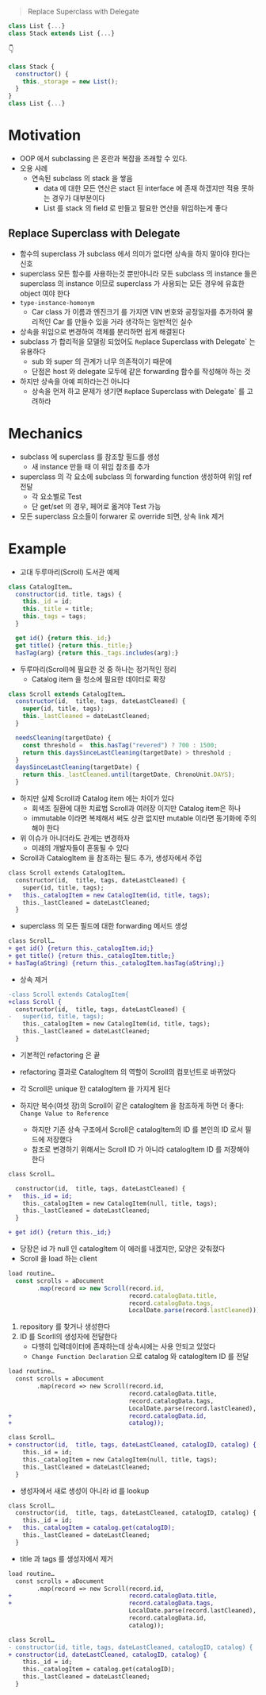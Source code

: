 > Replace Superclass with Delegate

```js
class List {...}
class Stack extends List {...}
```

👇

```js
class Stack {
  constructor() {
    this._storage = new List();
  }
}
class List {...}
```

# Motivation

- OOP 에서 subclassing 은 혼란과 복잡을 초래할 수 있다.
- 오용 사례
  - 연속된 subclass 의 stack 을 쌓음
    - data 에 대한 모든 연산은 stact 된 interface 에 존재 하겠지만 적용 못하는 경우가 대부분이다
    - List 를 stack 의 field 로 만들고 필요한 연산을 위임하는게 좋다

## Replace Superclass with Delegate

- 함수의 superclass 가 subclass 에서 의미가 없다면 상속을 하지 말아야 한다는 신호
- superclass 모든 함수를 사용하는것 뿐만아니라 모든 subclass 의 instance 들은 superclass 의 instance 이므로 superclass 가 사용되는 모든 경우에 유효한 object 여야 한다
- `type-instance-homonym`
  - Car class 가 이름과 엔진크기 를 가지면 VIN 번호와 공정일자를 추가하여 물리적인 Car 를 만들수 있을 거라 생각하는 일반적인 실수
- 상속을 위임으로 변경하여 객체를 분리하면 쉽게 해결된다
- subclass 가 합리적을 모델링 되었어도 `Re`place Superclass with Delegate` 는 유용하다
  - sub 와 super 의 관계가 너무 의존적이기 때문에
  - 단점은 host 와 delegate 모두에 같은 forwarding 함수를 작성해야 하는 것
- 하지만 상속을 아예 피하라는건 아니다
  - 상속을 먼저 하고 문제가 생기면 `Re`place Superclass with Delegate` 를 고려하라

# Mechanics

- subclass 에 superclass 를 참조할 필드를 생성
  - 새 instance 만들 때 이 위임 참조를 추가
- superclass 의 각 요소에 subclass 의 forwarding function 생성하여 위임 ref 전달
  - 각 요소별로 Test
  - 단 get/set 의 경우, 페어로 옮겨야 Test 가능
- 모든 superclass 요소들이 forwarer 로 override 되면, 상속 link 제거

# Example

- 고대 두루마리(Scroll) 도서관 예제

```js
class CatalogItem…
  constructor(id, title, tags) {
    this._id = id;
    this._title = title;
    this._tags = tags;
  }

  get id() {return this._id;}
  get title() {return this._title;}
  hasTag(arg) {return this._tags.includes(arg);}
```

- 두루마리(Scroll)에 필요한 것 중 하나는 정기적인 정리
  - Catalog item 을 청소에 필요한 데이터로 확장

```js
class Scroll extends CatalogItem…
  constructor(id,  title, tags, dateLastCleaned) {
    super(id, title, tags);
    this._lastCleaned = dateLastCleaned;
  }

  needsCleaning(targetDate) {
    const threshold =  this.hasTag("revered") ? 700 : 1500;
    return this.daysSinceLastCleaning(targetDate) > threshold ;
  }
  daysSinceLastCleaning(targetDate) {
    return this._lastCleaned.until(targetDate, ChronoUnit.DAYS);
  }
```

- 하지만 실제 Scroll과 Catalog item 에는 차이가 있다
  - 회색조 질환에 대한 치료법 Scroll과 여러장 이지만 Catalog item은 하나
  - immutable 이라면 복제해서 써도 상관 없지만 mutable 이라면 동기화에 주의해야 한다
- 위 이슈가 아니더라도 관계는 변경하자
  - 미래의 개발자들이 혼동될 수 있다
- Scroll과 CatalogItem 을 참조하는 필드 추가, 생성자에서 주입

```diff
class Scroll extends CatalogItem…
  constructor(id,  title, tags, dateLastCleaned) {
    super(id, title, tags);
+   this._catalogItem = new CatalogItem(id, title, tags);
    this._lastCleaned = dateLastCleaned;
  }
```

- superclass 의 모든 필드에 대한 forwarding 메서드 생성

```diff
class Scroll…
+ get id() {return this._catalogItem.id;}
+ get title() {return this._catalogItem.title;}
+ hasTag(aString) {return this._catalogItem.hasTag(aString);}
```

- 상속 제거

```diff
-class Scroll extends CatalogItem{
+class Scroll {
  constructor(id,  title, tags, dateLastCleaned) {
-   super(id, title, tags);
    this._catalogItem = new CatalogItem(id, title, tags);
    this._lastCleaned = dateLastCleaned;
  }
```

- 기본적인 refactoring 은 끝
- refactoring 결과로 CatalogItem 의 역할이 Scroll의 컴포넌트로 바뀌었다
- 각 Scroll은 unique 한 catalogItem 을 가지게 된다
- 하지만 복수(여섯 장)의 Scroll이 같은 catalogItem 을 참조하게 하면 더 좋다: `Change Value to Reference`

  - 하지만 기존 상속 구조에서 Scroll은 catalogItem의 ID 를 본인의 ID 로서 필드에 저장했다
  - 참조로 변경하기 위해서는 Scroll ID 가 아니라 catalogItem ID 를 저장해야 한다

```diff
class Scroll…

  constructor(id,  title, tags, dateLastCleaned) {
+   this._id = id;
    this._catalogItem = new CatalogItem(null, title, tags);
    this._lastCleaned = dateLastCleaned;
  }

+ get id() {return this._id;}
```

- 당장은 id 가 null 인 catalogItem 이 에러를 내겠지만, 모양은 갖춰졌다
- Scroll 을 load 하는 client

```js
load routine…
  const scrolls = aDocument
        .map(record => new Scroll(record.id,
                                  record.catalogData.title,
                                  record.catalogData.tags,
                                  LocalDate.parse(record.lastCleaned)));
```

1. repository 를 찾거나 생성한다
2. ID 를 Scorll의 생성자에 전달한다
   - 다행히 입력데이터에 존재하는데 상속시에는 사용 안되고 있었다
   - `Change Function Declaration` 으로 catalog 와 catalogItem ID 를 전달

```diff
load routine…
  const scrolls = aDocument
        .map(record => new Scroll(record.id,
                                  record.catalogData.title,
                                  record.catalogData.tags,
                                  LocalDate.parse(record.lastCleaned),
+                                 record.catalogData.id,
+                                 catalog));

class Scroll…
+ constructor(id,  title, tags, dateLastCleaned, catalogID, catalog) {
    this._id = id;
    this._catalogItem = new CatalogItem(null, title, tags);
    this._lastCleaned = dateLastCleaned;
  }
```

- 생성자에서 새로 생성이 아니라 id 를 lookup

```diff
class Scroll…
  constructor(id,  title, tags, dateLastCleaned, catalogID, catalog) {
    this._id = id;
+   this._catalogItem = catalog.get(catalogID);
    this._lastCleaned = dateLastCleaned;
  }
```

- title 과 tags 를 생성자에서 제거

```diff
load routine…
  const scrolls = aDocument
        .map(record => new Scroll(record.id,
+                                 record.catalogData.title,
+                                 record.catalogData.tags,
                                  LocalDate.parse(record.lastCleaned),
                                  record.catalogData.id,
                                  catalog));

class Scroll…
- constructor(id, title, tags, dateLastCleaned, catalogID, catalog) {
+ constructor(id, dateLastCleaned, catalogID, catalog) {
    this._id = id;
    this._catalogItem = catalog.get(catalogID);
    this._lastCleaned = dateLastCleaned;
  }
```
